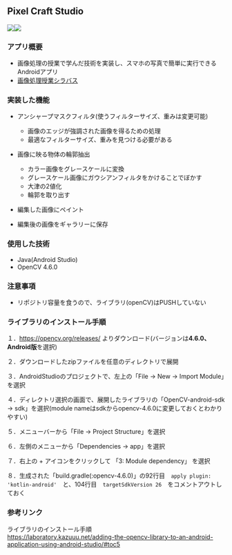## Pixel Craft Studio
<img src="https://img.shields.io/badge/-Java-red.svg?logo=Java&style=flat" /><img src="https://img.shields.io/badge/-Android Studio-black.svg?logo=Java&style=flat" />

### アプリ概要
- 画像処理の授業で学んだ技術を実装し、スマホの写真で簡単に実行できるAndroidアプリ
- <a href="https://alss-portal.gifu-u.ac.jp/campusweb/slbssbdr.do?value(risyunen)=2022&value(semekikn)=1&value(kougicd)=1TDB8343A0&value(crclumcd)=T-2022)">画像処理授業シラバス</a>

### 実装した機能
- アンシャープマスクフィルタ(使うフィルターサイズ、重みは変更可能)
  - 画像のエッジが強調された画像を得るための処理
  - 最適なフィルターサイズ、重みを見つける必要がある
      
- 画像に映る物体の輪郭抽出
  - カラー画像をグレースケールに変換
  - グレースケール画像にガウシアンフィルタをかけることでぼかす
  - 大津の2値化
  - 輪郭を取り出す
    
- 編集した画像にペイント
- 編集後の画像をギャラリーに保存

### 使用した技術
- Java(Android Studio)
- OpenCV 4.6.0

### 注意事項
- リポジトリ容量を食うので、ライブラリ(openCV)はPUSHしていない

### ライブラリのインストール手順
１．https://opencv.org/releases/ よりダウンロード(バージョンは**4.6.0、Android版**を選択)

２．ダウンロードしたzipファイルを任意のディレクトリで展開

３．AndroidStudioのプロジェクトで、左上の「File -> New -> Import Module」を選択

４．ディレクトリ選択の画面で、展開したライブラリの「OpenCV-android-sdk -> sdk」を選択(module nameはsdkからopencv-4.6.0に変更しておくとわかりやすい)

５．メニューバーから「File -> Project Structure」を選択

６．左側のメニューから「Dependencies -> app」を選択

７．右上の + アイコンをクリックして 「3: Module dependency」 を選択

８．生成された「build.gradle(:opencv-4.6.0)」の92行目　`apply plugin: 'kotlin-android'`　と、104行目　`targetSdkVersion 26`　をコメントアウトしておく

### 参考リンク
ライブラリのインストール手順\
https://laboratory.kazuuu.net/adding-the-opencv-library-to-an-android-application-using-android-studio/#toc5
